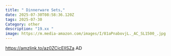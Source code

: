 ```yaml
---
title: " Dinnerware Sets,"
date: 2025-07-30T08:58:36.120Z
tags: 2025-07-30
Category: other
description: "19.xx "
image: https://m.media-amazon.com/images/I/81aPnabovjL._AC_SL1500_.jpg
---
```

 https://amzlink.to/az0ZCicElISZa
AD